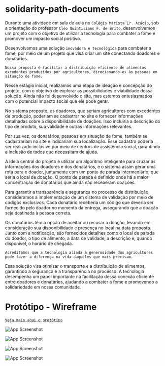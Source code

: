 # solidarity-path-documents

Durante uma atividade em sala de aula no ``` Colégio Marista Ir. Acácio ```, sob a orientação do professor ``` Cléo Quintiliano F. de Brito ```, desenvolvemos um projeto com o objetivo de utilizar a tecnologia para combater a fome e promover um impacto social positivo.

Desenvolvemos uma solução ``` inovadora e tecnológica ``` para combater a fome, por meio de um projeto que visa criar um site conectando doadores e donatários.

``` Nossa proposta é facilitar a distribuição eficiente de alimentos excedentes produzidos por agricultores, direcionando-os às pessoas em situação de fome. ```

Nesse estágio inicial, realizamos uma etapa de ideação e concepção do projeto, com o objetivo de explorar as possibilidades e viabilidade dessa solução. Ainda não foi desenvolvido o site, mas estamos entusiasmados com o potencial impacto social que ele pode gerar.

No sistema proposto, os doadores, que seriam agricultores com excedentes de produção, poderiam se cadastrar no site e fornecer informações detalhadas sobre a disponibilidade de doações. Isso incluiria a descrição do tipo de produto, sua validade e outras informações relevantes.

Por sua vez, os donatários, pessoas em situação de fome, também se cadastrariam no site e indicariam sua localização. Esse cadastro poderia ser realizado inclusive por meio de centros de assistência social, garantindo a inclusão de todos que necessitam de ajuda.

A ideia central do projeto é utilizar um algoritmo inteligente para cruzar as informações dos doadores e dos donatários, e o sistema assim gerar uma rota para o doador, juntamente com um ponto de parada intermediário, que seria o local de doação. O ponto de parada é definido onde há a maior concentração de donatários que ainda não receberam doações.

Para garantir a transparência e segurança no processo de distribuição, consideramos a implementação de um sistema de validação por meio de códigos exclusivos. Cada donatário receberia um código que deveria ser fornecido pelo doador no momento da entrega, assegurando que a doação seja destinada à pessoa correta.

Os donatários têm a opção de aceitar ou recusar a doação, levando em consideração sua disponibilidade e presença no local na data proposta. Junto com a notificação, são fornecidos detalhes como o local de parada do doador, o tipo de alimento, a data de validade, a descrição e, quando disponível, o horário de chegada.

``` Acreditamos que a tecnologia aliada à generosidade dos agricultores pode fazer a diferença na vida daqueles que mais precisam. ```

Essa solução visa otimizar o transporte e a distribuição de alimentos, garantindo a segurança e a transparência no processo. A tecnologia desempenha um papel importante na facilitação dessa conexão eficiente entre doadores e donatários, ajudando a combater a fome e promovendo a solidariedade em nossa comunidade.

#

# Protótipo - Wireframe

[``` Veja mais aqui o protótipo ```](https://www.figma.com/file/jC5c0me3IXaXo8cYWp9rFZ/MVP_PROJETO?type=design&node-id=0%3A1&t=yNvlWILF6yseikpV-1)

![App Screenshot](https://i.pinimg.com/750x/30/94/30/309430ead1d238085c59445ccbae7461.jpg)

![App Screenshot](https://i.pinimg.com/750x/f7/d2/e4/f7d2e42c0882061d6d41bdf5fdacdfa2.jpg)

![App Screenshot](https://i.pinimg.com/750x/46/9b/51/469b518469d9d37917f045854b48783a.jpg)

![App Screenshot](https://i.pinimg.com/750x/05/61/59/056159ba4b7240b1295b4ec291d13b58.jpg)
